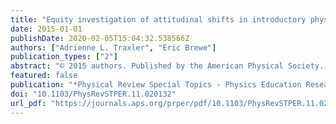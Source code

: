 ```yaml
---
title: "Equity investigation of attitudinal shifts in introductory physics"
date: 2015-01-01
publishDate: 2020-02-05T15:04:32.538566Z
authors: ["Adrienne L. Traxler", "Eric Brewe"]
publication_types: ["2"]
abstract: "© 2015 authors. Published by the American Physical Society. We report on seven years of attitudinal data using the Colorado Learning Attitudes about Science Survey from University Modeling Instruction (UMI) sections of introductory physics at Florida International University. University Modeling Instruction is a curricular and pedagogical transformation of introductory university physics that engages students in building and testing conceptual models in an integrated lab and lecture learning environment. This work expands upon previous studies that reported consistently positive attitude shifts in UMI courses; here, we disaggregate the data by gender and ethnicity to look for any disparities in the pattern of favorable shifts. We find that women and students from statistically underrepresented ethnic groups have gains that are comparable to those of men and students from well-represented ethnic groups on this attitudinal measure, and that this result holds even when interaction effects of gender and ethnicity are included. We conclude with suggestions for future work in UMI courses and for attitudinal equity investigations generally. We encourage researchers to expand their scope beyond simple performance gaps when considering equity concerns, and to avoid relying on a single measure to evaluate student success. Finally, we conjecture that students' social and academic networks are one means by which attitudinal and efficacy beliefs about the course are propagated."
featured: false
publication: "*Physical Review Special Topics - Physics Education Research*"
doi: "10.1103/PhysRevSTPER.11.020132"
url_pdf: "https://journals.aps.org/prper/pdf/10.1103/PhysRevSTPER.11.020132"
---
```


